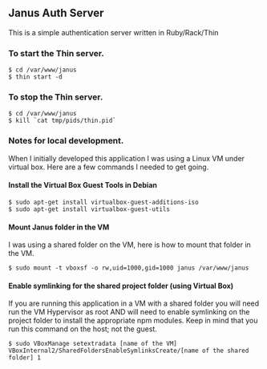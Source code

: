 ## Janus Auth Server
This is a simple authentication server written in Ruby/Rack/Thin

### To start the Thin server.

```
$ cd /var/www/janus
$ thin start -d
```

### To stop the Thin server.

```
$ cd /var/www/janus
$ kill `cat tmp/pids/thin.pid`
```

### Notes for local development.
When I initially developed this application I was using a Linux VM under virtual box. Here are a few commands I needed to get going.

#### Install the Virtual Box Guest Tools in Debian

```
$ sudo apt-get install virtualbox-guest-additions-iso
$ sudo apt-get install virtualbox-guest-utils
```

#### Mount Janus folder in the VM
I was using a shared folder on the VM, here is how to mount that folder in the VM.

  `$ sudo mount -t vboxsf -o rw,uid=1000,gid=1000 janus /var/www/janus`

#### Enable symlinking for the shared project folder (using Virtual Box)
If you are running this application in a VM with a shared folder you will need run the VM Hypervisor as root AND will need to enable symlinking on the project folder to install the appropriate npm modules. Keep in mind that you run this command on the host; not the guest.

  `$ sudo VBoxManage setextradata [name of the VM] VBoxInternal2/SharedFoldersEnableSymlinksCreate/[name of the shared folder] 1`